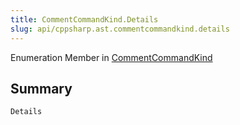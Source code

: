 ```yaml
---
title: CommentCommandKind.Details
slug: api/cppsharp.ast.commentcommandkind.details
---
```

Enumeration Member in [CommentCommandKind](/api/cppsharp/ast/commentcommandkind)

## Summary



```csharp
Details
```

